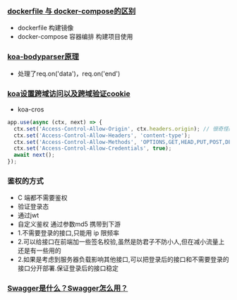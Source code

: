 <!--
 * @Desc: 
 * @FilePath: /firewood/month/2021/07_READMD.md
 * @Author: liujianwei1
 * @Date: 2021-07-05 18:01:39
 * @LastEditors: liujianwei1
 * @Reference Desc: 
-->


### [dockerfile 与 docker-compose的区别](https://blog.csdn.net/DDFFR/article/details/77049118)
- dockerfile  构建镜像
- docker-compose  容器编排 构建项目使用

### [koa-bodyparser原理](https://www.jianshu.com/p/6f4bc9c77c9e)
- 处理了req.on('data')，req.on('end')

### [koa设置跨域访问以及跨域验证cookie](https://www.jianshu.com/p/440358339aa3)
- koa-cros
```javascript
app.use(async (ctx, next) => {
  ctx.set('Access-Control-Allow-Origin', ctx.headers.origin); // 很奇怪的是，使用 * 会出现一些其他问题
  ctx.set('Access-Control-Allow-Headers', 'content-type');
  ctx.set('Access-Control-Allow-Methods', 'OPTIONS,GET,HEAD,PUT,POST,DELETE,PATCH')
  ctx.set('Access-Control-Allow-Credentials', true);
  await next();
});
```

### 鉴权的方式
- C 端都不需要鉴权
- 验证登录态
- 通过jwt
- 自定义鉴权 通过参数md5 携带到下游
- 1.不需要登录的接口,只能用 ip 限频率
- 2.可以给接口在前端加一些签名校验,虽然是防君子不防小人,但在减小流量上还是有一些用的
- 2.如果是考虑到服务器负载影响其他接口,可以把登录后的接口和不需要登录的接口分开部署.保证登录后的接口稳定

### [Swagger是什么？Swagger怎么用？](http://c.biancheng.net/view/5532.html)
  